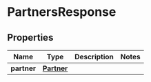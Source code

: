 

# PartnersResponse

## Properties

Name | Type | Description | Notes
------------ | ------------- | ------------- | -------------
**partner** | [**Partner**](Partner.md) |  | 



